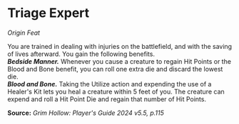 # Triage Expert
*Origin Feat*

You are trained in dealing with injuries on the battlefield, and with the saving of lives afterward. You gain the following benefits.  
***Bedside Manner.*** Whenever you cause a creature to regain Hit Points or the Blood and Bone benefit, you can roll one extra die and discard the lowest die.  
***Blood and Bone.*** Taking the Utilize action and expending the use of a Healer's Kit lets you heal a creature within 5 feet of you. The creature can expend and roll a Hit Point Die and regain that number of Hit Points.

**Source:** *Grim Hollow: Player's Guide 2024 v5.5, p.115*
